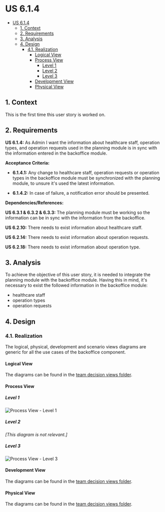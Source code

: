 # US 6.1.4

<!-- TOC -->
* [US 6.1.4](#us-614)
  * [1. Context](#1-context)
  * [2. Requirements](#2-requirements)
  * [3. Analysis](#3-analysis)
  * [4. Design](#4-design)
    * [4.1. Realization](#41-realization)
      * [Logical View](#logical-view)
      * [Process View](#process-view)
        * [Level 1](#level-1)
        * [Level 2](#level-2)
        * [Level 3](#level-3)
      * [Development View](#development-view)
      * [Physical View](#physical-view)
<!-- TOC -->


## 1. Context

This is the first time this user story is worked on.

## 2. Requirements

**US 6.1.4:** As Admin I want the information about healthcare staff, operation types, and operation requests used in 
the planning module is in sync with the information entered in the backoffice module.

**Acceptance Criteria:**

- **6.1.4.1:** Any change to healthcare staff, operation requests or operation types in the backoffice module must be 
synchronized with the planning module, to unsure it's used the latest information.

- **6.1.4.2:** In case of failure, a notification error should be presented.

**Dependencies/References:**

**US 6.3.1 & 6.3.2 & 6.3.3:** The planning module must be working so the information can be in sync with the information
from the backoffice.

**US 6.2.10:** There needs to exist information about healthcare staff.

**US 6.2.14:** There needs to exist information about operation requests.

**US 6.2.18:** There needs to exist information about operation type.


## 3. Analysis

To achieve the objective of this user story, it is needed to integrate the planning module with the backoffice module.
Having this in mind, it's necessary to exist the followed information in the backoffice module:

  * healthcare staff
  * operation types
  * operation requests


## 4. Design

### 4.1. Realization

The logical, physical, development and scenario views diagrams are generic for all the use cases of the backoffice component.

#### Logical View

The diagrams can be found in the [team decision views folder](../../team-decisions/views/general-views.md#1-logical-view).

#### Process View

##### Level 1

![Process View - Level 1]()

##### Level 2

_[This diagram is not relevant.]_

##### Level 3

![Process View - Level 3]()


#### Development View

The diagrams can be found in the [team decision views folder](../../team-decisions/views/general-views.md#3-development-view).

#### Physical View

The diagrams can be found in the [team decision views folder](../../team-decisions/views/general-views.md#4-physical-view).
